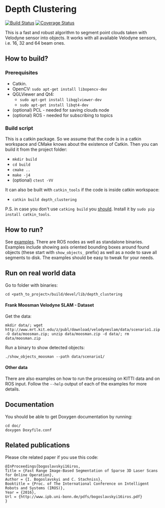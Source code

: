 # Depth Clustering #

[![Build Status](https://travis-ci.org/niosus/depth_clustering.svg?branch=github_travis)](https://travis-ci.org/niosus/depth_clustering)
[![Coverage Status](https://coveralls.io/repos/github/niosus/depth_clustering/badge.svg?branch=master)](https://coveralls.io/github/niosus/depth_clustering?branch=master)

This is a fast and robust algorithm to segment point clouds taken with
Velodyne sensor into objects. It works with all available Velodyne sensors,
i.e. 16, 32 and 64 beam ones.

## How to build? ##
### Prerequisites ###
- Catkin.
- OpenCV: `sudo apt-get install libopencv-dev`
- QGLViewer and Qt4:
    + `sudo apt-get install libqglviewer-dev`
    + `sudo apt-get install libqt4-dev`
- (optional) PCL - needed for saving clouds node
- (optional) ROS - needed for subscribing to topics

### Build script  ###
This is a catkin package. So we assume that the code is in a catkin workspace
and CMake knows about the existence of Catkin. Then you can build it from the
project folder:

- `mkdir build`
- `cd build`
- `cmake ..`
- `make -j4`
- (optional) `ctest -VV`

It can also be built with `catkin_tools` if the code is inside catkin
workspace:
- `catkin build depth_clustering`

P.S. in case you don't use `catking build` you [should][catkin_tools_docs].
Install it by `sudo pip install catkin_tools`.

## How to run? ##
See [examples](examples/). There are ROS nodes as well as standalone
binaries. Examples include showing axis oriented bounding boxes around found
objects (these start with `show_objects_` prefix) as well as a node to save all
segments to disk. The examples should be easy to tweak for your needs.

## Run on real world data ##
Go to folder with binaries:
```
cd <path_to_project>/build/devel/lib/depth_clustering
```

#### Frank Moosman Velodyne SLAM - Dataset ####
Get the data:
```
mkdir data/; wget http://www.mrt.kit.edu/z/publ/download/velodyneslam/data/scenario1.zip -O data/moosman.zip; unzip data/moosman.zip -d data/; rm data/moosman.zip
```

Run a binary to show detected objects:
```
./show_objects_moosman --path data/scenario1/
```

#### Other data ####
There are also examples on how to run the processing on KITTI data and on ROS
input. Follow the `--help` output of each of the examples for more details.

## Documentation ##
You should be able to get Doxygen documentation by running:
```
cd doc/
doxygen Doxyfile.conf
```

## Related publications ##
Please cite related paper if you use this code:

```
@InProceedings{bogoslavskyi16iros,
Title = {Fast Range Image-Based Segmentation of Sparse 3D Laser Scans for Online Operation},
Author = {I. Bogoslavskyi and C. Stachniss},
Booktitle = {Proc. of The International Conference on Intelligent Robots and Systems (IROS)},
Year = {2016},
Url = {http://www.ipb.uni-bonn.de/pdfs/bogoslavskyi16iros.pdf}
}
```


[build-status-img]: https://gitlab.ipb.uni-bonn.de/igor/depth_clustering/badges/master/build.svg
[coverage-img]: https://gitlab.ipb.uni-bonn.de/igor/depth_clustering/badges/master/coverage.svg
[commits-link]: https://gitlab.ipb.uni-bonn.de/igor/depth_clustering/commits/master

[catkin_tools_docs]: https://catkin-tools.readthedocs.io/en/latest/installing.html
